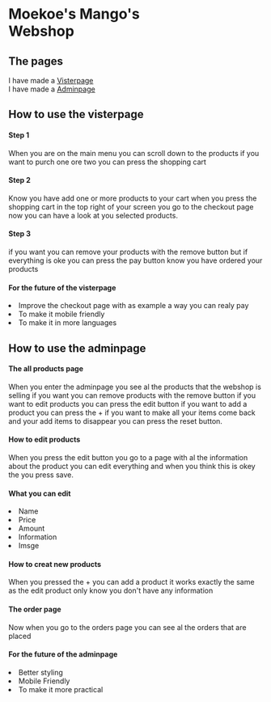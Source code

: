 <h1>Moekoe's Mango's</br>
Webshop</h1>

<h2>The pages</h2>
<p>I have made a <a href="https://mikast14.github.io/Moekoes-Mangos/">Visterpage</a></br>
I have made a <a href="https://mikast14.github.io/Moekoes-Mangos/admin/admin.html">Adminpage</a></p>

<h2>How to use the visterpage</h2>
<h4>Step 1</h4>
<p>When you are on the main menu you can scroll down to the products if you want to purch one ore two you can press the shopping cart</p>

<h4>Step 2</h4>
<p>Know you have add one or more products to your cart when you press the shopping cart in the top right of your screen you go to the checkout page now you can have a look at you selected products.</p> 

<h4>Step 3</h4>
<p>if you want you can remove your products with the remove button but if everything is oke you can press the pay button know you have ordered your products</p>

<h4>For the future of the visterpage</h4>

<li>Improve the checkout page with as example a way you can realy pay</li>
<li>To make it mobile friendly</li>
<li>To make it in more languages</li>

<h2>How to use the adminpage</h2>
<h4>The all products page</h4>
<p>When you enter the adminpage you see al the products that the webshop is selling if you want you can remove products with the remove button if you want to edit products you can press the edit button if you want to add a product you can press the + if you want to make all your items come back and your add items to disappear you can press the reset button.</p>

<h4>How to edit products</h4>
<p>When you press the edit button you go to a page with al the information about the product you can edit everything and when you think this is okey the you press save.</p>

<h4>What you can edit</h4>
<li>Name</li>
<li>Price</li>
<li>Amount</li>
<li>Information</li>
<li>Imsge</li>

<h4>How to creat new products</h4>
<p>When you pressed the + you can add a product it works exactly the same as the edit product only know you don't have any information</p>

<h4>The order page</h4>
<p>Now when you go to the orders page you can see al the orders that are placed</p>
<h4>For the future of the adminpage</h4>

<li>Better styling</li>
<li>Mobile Friendly</li>
<li>To make it more practical</li>

